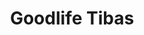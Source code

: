 ---
title: "Goodlife Tibas"
url: /san-juan-de-tibas/goodlife-tibas/
shop: suplementos nutricionales
---